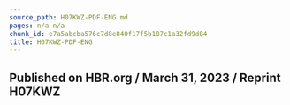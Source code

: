```yaml
---
source_path: H07KWZ-PDF-ENG.md
pages: n/a-n/a
chunk_id: e7a5abcba576c7d8e840f17f5b187c1a32fd9d84
title: H07KWZ-PDF-ENG
---
```

## Published on HBR.org / March 31, 2023 / Reprint H07KWZ
